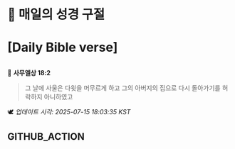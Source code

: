 # 🙏 매일의 성경 구절
# [Daily Bible verse]
##
<!-- START_BIBLE_VERSE -->
📖 **사무엘상 18:2**
> 그 날에 사울은 다윗을 머무르게 하고 그의 아버지의 집으로 다시 돌아가기를 허락하지 아니하였고

🕊️ _업데이트 시각: 2025-07-15 18:03:35 KST_
  <!-- END_BIBLE_VERSE -->
## GITHUB_ACTION

